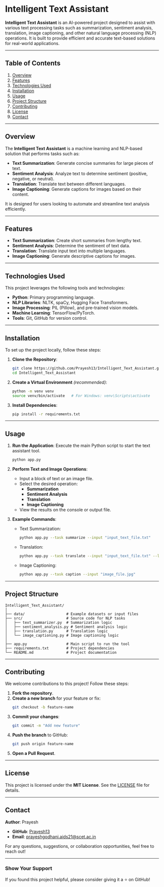 # Intelligent Text Assistant

**Intelligent Text Assistant** is an AI-powered project designed to assist with various text processing tasks such as summarization, sentiment analysis, translation, image captioning, and other natural language processing (NLP) operations. It is built to provide efficient and accurate text-based solutions for real-world applications.

---

## Table of Contents
1. [Overview](#overview)
2. [Features](#features)
3. [Technologies Used](#technologies-used)
4. [Installation](#installation)
5. [Usage](#usage)
6. [Project Structure](#project-structure)
7. [Contributing](#contributing)
8. [License](#license)
9. [Contact](#contact)

---

## Overview
The **Intelligent Text Assistant** is a machine learning and NLP-based solution that performs tasks such as:
- **Text Summarization**: Generate concise summaries for large pieces of text.
- **Sentiment Analysis**: Analyze text to determine sentiment (positive, negative, or neutral).
- **Translation**: Translate text between different languages.
- **Image Captioning**: Generate captions for images based on their content.

It is designed for users looking to automate and streamline text analysis efficiently.

---

## Features
- **Text Summarization**: Create short summaries from lengthy text.
- **Sentiment Analysis**: Determine the sentiment of text data.
- **Translation**: Translate input text into multiple languages.
- **Image Captioning**: Generate descriptive captions for images.

---

## Technologies Used
This project leverages the following tools and technologies:
- **Python**: Primary programming language.
- **NLP Libraries**: NLTK, spaCy, Hugging Face Transformers.
- **Image Processing**: PIL (Pillow), and pre-trained vision models.
- **Machine Learning**: TensorFlow/PyTorch.
- **Tools**: Git, GitHub for version control.

---

## Installation
To set up the project locally, follow these steps:

1. **Clone the Repository**:
   ```bash
   git clone https://github.com/Prayesh13/Intelligent_Text_Assistant.git
   cd Intelligent_Text_Assistant
   ```

2. **Create a Virtual Environment** *(recommended)*:
   ```bash
   python -m venv venv
   source venv/bin/activate   # For Windows: venv\Scripts\activate
   ```

3. **Install Dependencies**:
   ```bash
   pip install -r requirements.txt
   ```

---

## Usage
1. **Run the Application**:
   Execute the main Python script to start the text assistant tool.
   ```bash
   python app.py
   ```

2. **Perform Text and Image Operations**:
   - Input a block of text or an image file.
   - Select the desired operation:
     - **Summarization**
     - **Sentiment Analysis**
     - **Translation**
     - **Image Captioning**
   - View the results on the console or output file.

3. **Example Commands**:
   - Text Summarization:
     ```bash
     python app.py --task summarize --input "input_text_file.txt"
     ```
   - Translation:
     ```bash
     python app.py --task translate --input "input_text_file.txt" --lang "fr"
     ```
   - Image Captioning:
     ```bash
     python app.py --task caption --input "image_file.jpg"
     ```

---

## Project Structure
```plaintext
Intelligent_Text_Assistant/
│
├── data/                   # Example datasets or input files
├── src/                    # Source code for NLP tasks
│   ├── text_summarizer.py  # Summarization logic
│   ├── sentiment_analysis.py # Sentiment analysis logic
│   ├── translation.py      # Translation logic
│   └── image_captioning.py # Image captioning logic
│
├── app.py                  # Main script to run the tool
├── requirements.txt        # Project dependencies
└── README.md               # Project documentation
```

---

## Contributing
We welcome contributions to this project! Follow these steps:

1. **Fork the repository**.
2. **Create a new branch** for your feature or fix:
   ```bash
   git checkout -b feature-name
   ```
3. **Commit your changes**:
   ```bash
   git commit -m "Add new feature"
   ```
4. **Push the branch** to GitHub:
   ```bash
   git push origin feature-name
   ```
5. **Open a Pull Request**.

---

## License
This project is licensed under the **MIT License**. See the [LICENSE](LICENSE) file for details.

---

## Contact
**Author**: Prayesh

- **GitHub**: [Prayesh13](https://github.com/Prayesh13)
- **Email**: [prayeshgodhani.aids21@scet.ac.in](mailto:prayeshgodhani.aids21@scet.ac.in)

For any questions, suggestions, or collaboration opportunities, feel free to reach out!

---

### Show Your Support
If you found this project helpful, please consider giving it a ⭐ on GitHub!